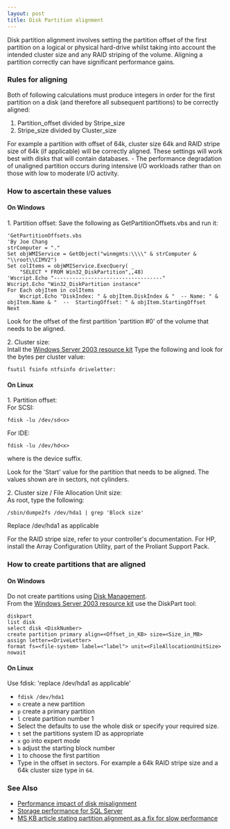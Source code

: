 ```yaml
---
layout: post 
title: Disk Partition alignment
---
```


Disk partition alignment involves setting the partition offset of the
first partition on a logical or physical hard-drive whilst taking into
account the intended cluster size and any RAID striping of the volume.
Aligning a partition correctly can have significant performance gains.

### Rules for aligning

Both of following calculations must produce integers in order for the
first partition on a disk (and therefore all subsequent partitions) to
be correctly aligned:

1.  Partition\_offset divided by Stripe\_size
2.  Stripe\_size divided by Cluster\_size

For example a partition with offset of 64k, cluster size 64k and RAID
stripe size of 64k (if applicable) will be correctly aligned. These
settings will work best with disks that will contain databases. - The
performance degradation of unaligned partition occurs during intensive
I/O workloads rather than on those with low to moderate I/O activity.

### How to ascertain these values

#### On Windows

1\. Partition offset: Save the following as GetPartitionOffsets.vbs and
run it:

    'GetPartitionOffsets.vbs
    'By Joe Chang
    strComputer = "." 
    Set objWMIService = GetObject("winmgmts:\\\\" & strComputer & "\\root\\CIMV2") 
    Set colItems = objWMIService.ExecQuery( _
        "SELECT * FROM Win32_DiskPartition",,48) 
    'Wscript.Echo "-----------------------------------"
    Wscript.Echo "Win32_DiskPartition instance"
    For Each objItem in colItems 
        Wscript.Echo "DiskIndex: " & objItem.DiskIndex & "  -- Name: " & objItem.Name & "  --  StartingOffset: " & objItem.StartingOffset
    Next

Look for the offset of the first partition \'partition \#0\' of the
volume that needs to be aligned.

2\. Cluster size:\
Intall the [Windows Server 2003 resource
kit](http://www.microsoft.com/downloads/details.aspx?familyid=9d467a69-57ff-4ae7-96ee-b18c4790cffd)
Type the following and look for the bytes per cluster value:

    fsutil fsinfo ntfsinfo driveletter:

#### On Linux

1\. Partition offset:\
For SCSI:

    fdisk -lu /dev/sd<x>

For IDE:

    fdisk -lu /dev/hd<x>

where <x> is the device suffix.

Look for the \'Start\' value for the partition that needs to be aligned.
The values shown are in sectors, not cylinders.

2\. Cluster size / File Allocation Unit size:\
As root, type the following:

    /sbin/dumpe2fs /dev/hda1 | grep 'Block size'

Replace /dev/hda1 as applicable

For the RAID stripe size, refer to your controller\'s documentation. For
HP, install the Array Configuration Utility, part of the Proliant
Support Pack.

### How to create partitions that are aligned

#### On Windows

Do not create partitions using [Disk
Management](http://www.microsoft.com/technet/prodtechnol/windows2000serv/reskit/deploy/dgbj_sto_csmg.mspx).\
From the [Windows Server 2003 resource
kit](http://www.microsoft.com/downloads/details.aspx?familyid=9d467a69-57ff-4ae7-96ee-b18c4790cffd)
use the DiskPart tool:

    diskpart
    list disk
    select disk <DiskNumber>
    create partition primary align=<Offset_in_KB> size=<Size_in_MB>
    assign letter=<DriveLetter>
    format fs=<file-system> label=<"label"> unit=<FileAllocationUnitSize> nowait

#### On Linux

Use fdisk: \'replace /dev/hda1 as applicable\'

-   `fdisk /dev/hda1`
-   `n` create a new partition
-   `p` create a primary partition
-   `l` create partition number 1
-   Select the defaults to use the whole disk or specify your required
    size.
-   `t` set the partitions system ID as appropriate
-   `x` go into expert mode
-   `b` adjust the starting block number
-   `1` to choose the first partition
-   Type in the offset in sectors. For example a 64k RAID stripe size
    and a 64k cluster size type in `64`.

### See Also

-   [Performance impact of disk
    misalignment](http://sqlblog.com/blogs/linchi_shea/archive/2007/02/01/performance-impact-of-disk-misalignment.aspx)
-   [Storage performance for SQL
    Server](http://sqlblog.com/blogs/joe_chang/archive/2008/03/04/storage-performance-for-sql-server.aspx)
-   [MS KB article stating partition alignment as a fix for slow
    performance](http://support.microsoft.com/default.aspx?scid=kb;EN-US;929491)
